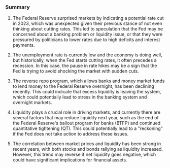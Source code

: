 ### Summary

1. The Federal Reserve surprised markets by indicating a potential rate cut in
2023, which was unexpected given their previous stance of not even thinking
about cutting rates. This led to speculation that the Fed may be concerned
about a banking problem or liquidity issue, or that they were pressured by
politicians to lower rates due to high deficits and interest payments.

2. The unemployment rate is currently low and the economy is doing well,
but historically, when the Fed starts cutting rates, it often precedes a
recession. In this case, the pause in rate hikes may be a sign that the Fed
is trying to avoid shocking the market with sudden cuts.

3. The reverse repo program, which allows banks and money market funds to lend
money to the Federal Reserve overnight, has been declining recently. This
could indicate that excess liquidity is leaving the system, which could
potentially lead to stress in the banking system and overnight markets.

4. Liquidity plays a crucial role in driving markets, and currently there
are several factors that may reduce liquidity next year, such as the end
of the Federal Reserve's bailout program for banks (BTFP) and continued
quantitative tightening (QT). This could potentially lead to a "reckoning"
if the Fed does not take action to address these issues.

5. The correlation between market prices and liquidity has been strong
in recent years, with both stocks and bonds rallying as liquidity
increased. However, this trend may reverse if net liquidity goes negative,
which could have significant implications for financial assets.
